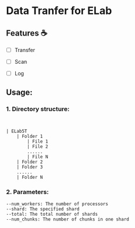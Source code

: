 # Data Tranfer for ELab

## Features :coffee:

- [ ] Transfer
- [ ] Scan
- [ ] Log


## Usage:

### 1. Directory structure:

```


| ELab5T
    | Folder 1
        | File 1
        | File 2
        ......
        | File N
    | Folder 2
    | Folder 3
    ......
    | Folder N

```

### 2. Parameters:

```
--num_workers: The number of processors
--shard: The specified shard
--total: The total number of shards
--num_chunks: The number of chunks in one shard
```